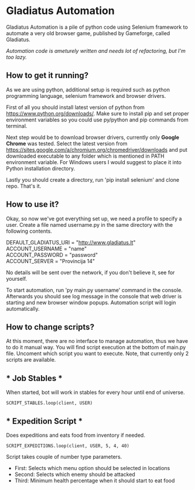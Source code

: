 # Gladiatus Automation #

Gladiatus Automation is a pile of python code using Selenium framework to automate a very old browser game, published by Gameforge, called Gladiatus.

*Automation code is ameturely written and needs lot of refactoring, but I'm too lazy.*

## How to get it running? ##

As we are using python, additional setup is required such as python programming language, selenium framework and browser drivers.

First of all you should install latest version of python from https://www.python.org/downloads/. Make sure to install pip and set proper environment variables so you could use py/python and pip commands from terminal.

Next step would be to download browser drivers, currently only **Google Chrome** was tested. Select the latest version from https://sites.google.com/a/chromium.org/chromedriver/downloads and put downloaded executable to any folder which is mentioned in PATH environment variable. For Windows users I would suggest to place it into Python installation directory.

Lastly you should create a directory, run 'pip install selenium' and clone repo. That's it.

## How to use it? ##

Okay, so now we've got everything set up, we need a profile to specify a user. Create a file named username.py in the same directory with the following contents.

DEFAULT_GLADIATUS_URI = "http://www.gladiatus.lt"  
ACCOUNT_USERNAME = "name"  
ACCOUNT_PASSWORD = "password"  
ACCOUNT_SERVER   = "Provincija 14"   

No details will be sent over the network, if you don't believe it, see for yourself.

To start automation, run 'py main.py username' command in the console.  Afterwards you should see log message in the console that web driver is starting and new browser window popups. Automation script will login automatically.

## How to change scripts? ##

At this moment, there are no interface to manage automation, thus we have to do it manual way. You will find script execution at the bottom of main.py file. Uncoment which script you want to execute. Note, that currently only 2 scripts are available.

## * Job Stables * ##

When started, bot will work in stables for every hour until end of universe.  

``` SCRIPT_STABLES.loop(client, USER) ```

## * Expedition Script * ##

Does expeditions and eats food from inventory if needed.  

``` SCRIPT_EXPEDITIONS.loop(client, USER, 5, 4, 40) ```

Script takes couple of number type parameters.
* First: Selects which menu option should be selected in locations
* Second: Selects which enemy should be attacked
* Third: Minimum health percentage when it should start to eat food
